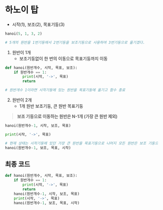 # 하노이 탑

- 시작(1), 보조(2), 목표기둥(3)

```python
hanoi(5, 1, 3, 2)

# 5개의 원반을 1번기둥에서 2번기둥을 보조기둥으로 사용하여 3번기둥으로 옮기겠다.
```

1. 원반이 1개
    - 보조기둥없이 한 번의 이동으로 목표기둥까지 이동

```python
def hanoi(원반개수, 시작, 목표, 보조):
    if 원반개수 == 1:
        print(시작, '->', 목표)
        return

# 원반개수 1이라면 시작기둥에 있는 원반을 목표기둥에 옮기고 함수 종료
```

2. 원반이 2개
    - 1개 원반 보조기둥, 큰 원반 목표기둥

> **보조 기둥으로 이동하는 원반은 N-1개 (가장 큰 원반 제외)**

```python
hanoi(원반개수-1, 시작, 보조, 목표)

print(시작, '->', 목표)

# 현재 상태는 시작기둥에 있던 가장 큰 원반을 목표기둥으로 나머지 모든 원반은 보조 기둥으로 옮겼져있는 상태이므로 보조기둥을 시작기둥으로 시작기둥을 보조기둥으로 변경하여 사용한다
hanoi(원반개수-1, 보조, 목표, 시작)
```

## 최종 코드

```python
def hanoi(원반개수, 시작, 목표, 보조):
    if 원반개수 == 1:
        print(시작, '->', 목표)
        return
    hanoi(원반개수-1, 시작, 보조, 목표)
    print(시작, '->', 목표)
    hanoi(원반개수-1, 보조, 목표, 시작)
```